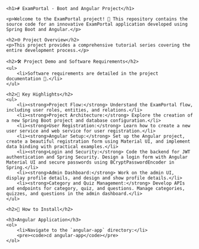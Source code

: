 <!DOCTYPE html>
<html lang="en">

<head>
    <meta charset="UTF-8">
    <meta name="viewport" content="width=device-width, initial-scale=1.0">
    <title>ExamPortal - Boot and Angular Project</title>
</head>

<body>

    <h1># ExamPortal - Boot and Angular Project</h1>

    <p>Welcome to the ExamPortal project! 🚀 This repository contains the source code for an innovative ExamPortal application developed using Spring Boot and Angular.</p>

    <h2>🌐 Project Overview</h2>
    <p>This project provides a comprehensive tutorial series covering the entire development process.</p>

    <h2>🛠️ Project Demo and Software Requirements</h2>
    <ul>
        <li>Software requirements are detailed in the project documentation 📄.</li>
    </ul>

    <h2>🚀 Key Highlights</h2>
    <ul>
        <li><strong>Project Flow:</strong> Understand the ExamPortal flow, including user roles, entities, and relations.</li>
        <li><strong>Project Architecture:</strong> Explore the creation of a new Spring Boot project and database configuration.</li>
        <li><strong>User Registration:</strong> Learn how to create a new user service and web service for user registration.</li>
        <li><strong>Angular Setup:</strong> Set up the Angular project, create a beautiful registration form using Material UI, and implement data binding with practical examples.</li>
        <li><strong>Login and Security:</strong> Code the backend for JWT authentication and Spring Security. Design a login form with Angular Material UI and secure passwords using BCryptPasswordEncoder in Spring.</li>
        <li><strong>Admin Dashboard:</strong> Work on the admin UI, display profile details, and design and show profile details.</li>
        <li><strong>Category and Quiz Management:</strong> Develop APIs and endpoints for category, quiz, and questions. Manage categories, quizzes, and questions in the admin dashboard.</li>
    </ul>

    <h2>🔧 How to Install</h2>

    <h3>Angular Application</h3>
    <ol>
        <li>Navigate to the `angular-app` directory:</li>
        <pre><code>cd angular-app</code></pre>
    </ol>

</body>

</html>
